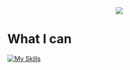 <div align="center">
  <p>
    <a href="https://github.com/anuraghazra/github-readme-stats">
      <img src="https://github-readme-stats.vercel.app/api?username=syjalo&theme=github_dark">
    </a>
  </p>
  <p>
</div>

# What I can
[![My Skills](https://skillicons.dev/icons?i=js,html,css,nodejs,ae,discord,bots,git,mongodb,py,raspberrypi,vscode)](https://skillicons.dev)
